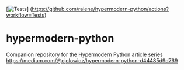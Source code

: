 [![Tests](https://github.com/raiene/hypermodern-python/workflows/Tests/badge.svg)]
(https://github.com/raiene/hypermodern-python/actions?workflow=Tests)

# hypermodern-python

Companion repository for the Hypermodern Python article series<br>
https://medium.com/@cjolowicz/hypermodern-python-d44485d9d769
